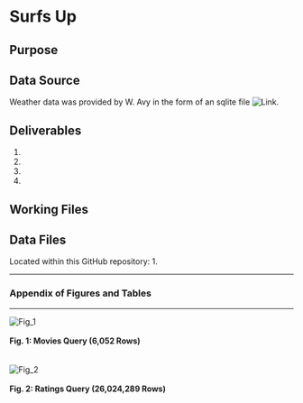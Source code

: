 # Surfs Up

## Purpose
   

## Data Source
Weather data was provided by W. Avy in the form of an sqlite file   ![Link](/hawaii.sqlite).

## Deliverables 
1. 
2. 
3.
4. 

## Working Files  



## Data Files 
Located within this GitHub repository:
1. 


----------------------------------------------------------------------------------
### Appendix of Figures and Tables
----------------------------------------------------------------------------------

![Fig_1](Resources/movies_query.png)
<br>
<br>
**Fig. 1:  Movies Query (6,052 Rows)**
<br>
<br>
<br>
![Fig_2](Resources/ratings_query.PNG)
<br>
<br>
**Fig. 2:  Ratings Query (26,024,289 Rows)**
<br>
<br>
<br>
